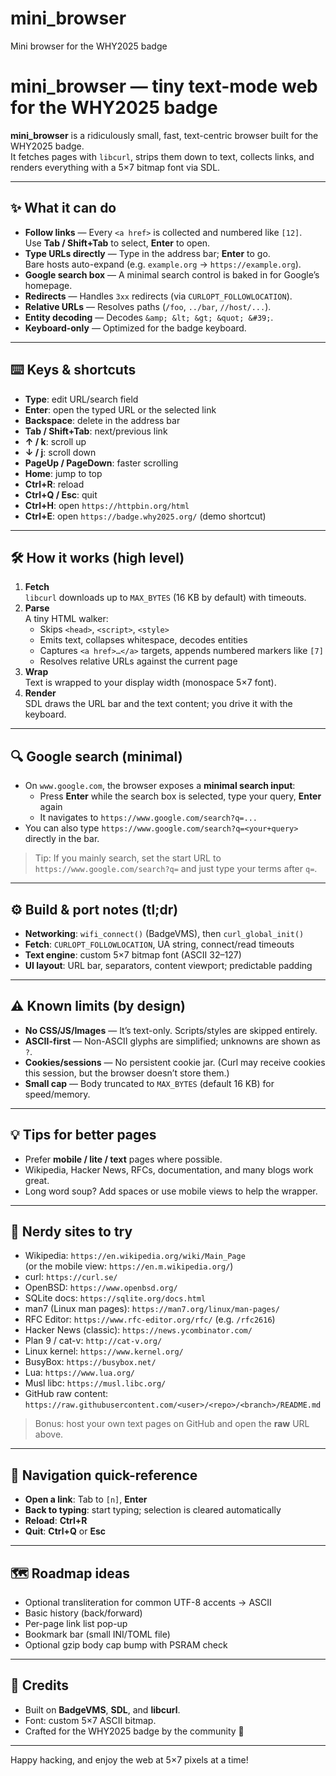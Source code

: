 # mini_browser
Mini browser for the WHY2025 badge


# mini_browser — tiny text-mode web for the WHY2025 badge

**mini_browser** is a ridiculously small, fast, text-centric browser built for the WHY2025 badge.  
It fetches pages with `libcurl`, strips them down to text, collects links, and renders everything with a 5×7 bitmap font via SDL.

---

## ✨ What it can do

- **Follow links** — Every `<a href>` is collected and numbered like `[12]`.  
  Use **Tab / Shift+Tab** to select, **Enter** to open.
- **Type URLs directly** — Type in the address bar; **Enter** to go.  
  Bare hosts auto-expand (e.g. `example.org` → `https://example.org`).
- **Google search box** — A minimal search control is baked in for Google’s homepage.
- **Redirects** — Handles `3xx` redirects (via `CURLOPT_FOLLOWLOCATION`).
- **Relative URLs** — Resolves paths (`/foo`, `../bar`, `//host/...`).
- **Entity decoding** — Decodes `&amp; &lt; &gt; &quot; &#39;`.
- **Keyboard-only** — Optimized for the badge keyboard.

---

## ⌨️ Keys & shortcuts

- **Type**: edit URL/search field
- **Enter**: open the typed URL or the selected link
- **Backspace**: delete in the address bar
- **Tab / Shift+Tab**: next/previous link
- **↑ / k**: scroll up
- **↓ / j**: scroll down
- **PageUp / PageDown**: faster scrolling
- **Home**: jump to top
- **Ctrl+R**: reload
- **Ctrl+Q / Esc**: quit
- **Ctrl+H**: open `https://httpbin.org/html`
- **Ctrl+E**: open `https://badge.why2025.org/` (demo shortcut)

---

## 🛠 How it works (high level)

1. **Fetch**  
   `libcurl` downloads up to `MAX_BYTES` (16 KB by default) with timeouts.
2. **Parse**  
   A tiny HTML walker:
   - Skips `<head>`, `<script>`, `<style>`
   - Emits text, collapses whitespace, decodes entities
   - Captures `<a href>…</a>` targets, appends numbered markers like `[7]`
   - Resolves relative URLs against the current page
3. **Wrap**  
   Text is wrapped to your display width (monospace 5×7 font).
4. **Render**  
   SDL draws the URL bar and the text content; you drive it with the keyboard.

---

## 🔍 Google search (minimal)

- On `www.google.com`, the browser exposes a **minimal search input**:
  - Press **Enter** while the search box is selected, type your query, **Enter** again
  - It navigates to `https://www.google.com/search?q=...`
- You can also type `https://www.google.com/search?q=<your+query>` directly in the bar.

> Tip: If you mainly search, set the start URL to  
> `https://www.google.com/search?q=` and just type your terms after `q=`.

---

## ⚙️ Build & port notes (tl;dr)

- **Networking**: `wifi_connect()` (BadgeVMS), then `curl_global_init()`
- **Fetch**: `CURLOPT_FOLLOWLOCATION`, UA string, connect/read timeouts
- **Text engine**: custom 5×7 bitmap font (ASCII 32–127)
- **UI layout**: URL bar, separators, content viewport; predictable padding

---

## ⚠️ Known limits (by design)

- **No CSS/JS/Images** — It’s text-only. Scripts/styles are skipped entirely.
- **ASCII-first** — Non-ASCII glyphs are simplified; unknowns are shown as `?`.
- **Cookies/sessions** — No persistent cookie jar. (Curl may receive cookies this session, but the browser doesn’t store them.)
- **Small cap** — Body truncated to `MAX_BYTES` (default 16 KB) for speed/memory.

---

## 💡 Tips for better pages

- Prefer **mobile / lite / text** pages where possible.
- Wikipedia, Hacker News, RFCs, documentation, and many blogs work great.
- Long word soup? Add spaces or use mobile views to help the wrapper.

---

## 🧭 Nerdy sites to try

- Wikipedia: `https://en.wikipedia.org/wiki/Main_Page`  
  (or the mobile view: `https://en.m.wikipedia.org/`)
- curl: `https://curl.se/`
- OpenBSD: `https://www.openbsd.org/`  
- SQLite docs: `https://sqlite.org/docs.html`
- man7 (Linux man pages): `https://man7.org/linux/man-pages/`
- RFC Editor: `https://www.rfc-editor.org/rfc/` (e.g. `/rfc2616`)
- Hacker News (classic): `https://news.ycombinator.com/`
- Plan 9 / cat-v: `http://cat-v.org/`
- Linux kernel: `https://www.kernel.org/`
- BusyBox: `https://busybox.net/`
- Lua: `https://www.lua.org/`
- Musl libc: `https://musl.libc.org/`
- GitHub raw content:  
  `https://raw.githubusercontent.com/<user>/<repo>/<branch>/README.md`

> Bonus: host your own text pages on GitHub and open the **raw** URL above.

---

## 🧭 Navigation quick-reference

- **Open a link**: Tab to `[n]`, **Enter**  
- **Back to typing**: start typing; selection is cleared automatically  
- **Reload**: **Ctrl+R**  
- **Quit**: **Ctrl+Q** or **Esc**

---

## 🗺 Roadmap ideas

- Optional transliteration for common UTF-8 accents → ASCII
- Basic history (back/forward)
- Per-page link list pop-up
- Bookmark bar (small INI/TOML file)
- Optional gzip body cap bump with PSRAM check

---

## 🙌 Credits

- Built on **BadgeVMS**, **SDL**, and **libcurl**.  
- Font: custom 5×7 ASCII bitmap.  
- Crafted for the WHY2025 badge by the community 💛

---
Happy hacking, and enjoy the web at 5×7 pixels at a time!